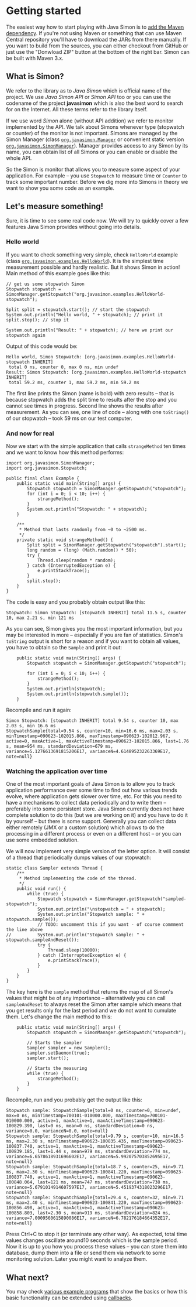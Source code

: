# Getting started

The easiest way how to start playing with Java Simon is to
[add the Maven dependency](Maven.md). If you're not using Maven or something
that can use Maven Central repository you'll have to download the JARs from
there manually. If you want to build from the sources, you can either checkout
from GitHub or just use the "Donwload ZIP" button at the bottom of the right
bar. Simon can be built with Maven 3.x.

## What is Simon?

We refer to the library as to *Java Simon* which is official name of the
project. We use _Java Simon API_ or _Simon API_ too or you can use the codename
of the project **javasimon** which is also the best word to search for on the
Internet. All these terms refer to the library itself.

If we use word _Simon_ alone (without API addition) we refer to monitor
implemented by the API. We talk about Simons whenever type (stopwatch or
counter) of the monitor is not important. Simons are managed by the Simon
Manager (class [`org.javasimon.Manager`](../core/src/main/java/org/javasimon/Manager.java)
or convenient static version [`org.javasimon.SimonManager`](../core/src/main/java/org/javasimon/SimonManager.java)).
Manager provides access to any Simon by its name, you can obtain list of all
Simons or you can enable or disable the whole API.

So the Simon is monitor that allows you to measure some aspect of your
application. For example – you use `Stopwatch` to measure time or `Counter`
to track some important number. Before we dig more into Simons in theory we
want to show you some code as an example.

## Let's measure something!

Sure, it is time to see some real code now. We will try to quickly cover a few
features Java Simon provides without going into details.

### Hello world

If you want to check something very simple, check `HelloWorld` example (class
[`org.javasimon.examples.HelloWorld`](../examples/src/main/java/org/javasimon/examples/HelloWorld.java)).
It is the simplest time measurement possible and hardly realistic. But it shows
Simon in action! Main method of this example goes like this:
```
// get us some stopwatch Simon
Stopwatch stopwatch = SimonManager.getStopwatch("org.javasimon.examples.HelloWorld-stopwatch");

Split split = stopwatch.start(); // start the stopwatch
System.out.println("Hello world, " + stopwatch); // print it
split.stop(); // stop it

System.out.println("Result: " + stopwatch); // here we print our stopwatch again
```

Output of this code would be:
```
Hello world, Simon Stopwatch: [org.javasimon.examples.HelloWorld-stopwatch INHERIT]
 total 0 ns, counter 0, max 0 ns, min undef
Result: Simon Stopwatch: [org.javasimon.examples.HelloWorld-stopwatch INHERIT]
 total 59.2 ms, counter 1, max 59.2 ms, min 59.2 ms
```

The first line prints the Simon (name is bold) with zero results – that is because stopwatch adds the split time to results after the stop and you cannot see times in progress. Second line shows the results after measurement. As you can see, one line of code – along with one `toString()` of our stopwatch – took 59 ms on our test computer.

### And now for real

Now we start with the simple application that calls `strangeMethod` ten times and we want to know how this method performs:
```
import org.javasimon.SimonManager;
import org.javasimon.Stopwatch;

public final class Example {
	public static void main(String[] args) {
		Stopwatch stopwatch = SimonManager.getStopwatch("stopwatch");
		for (int i = 0; i < 10; i++) {
			strangeMethod();
		}
		System.out.println("Stopwatch: " + stopwatch);
	}

	/**
	 * Method that lasts randomly from ~0 to ~2500 ms.
	 */
	private static void strangeMethod() {
		Split split = SimonManager.getStopwatch("stopwatch").start();
		long random = (long) (Math.random() * 50);
		try {
			Thread.sleep(random * random);
		} catch (InterruptedException e) {
			e.printStackTrace();
		}
		split.stop();
	}
}
```

The code is easy and you probably obtain output like this:
```
Stopwatch: Simon Stopwatch: [stopwatch INHERIT] total 11.5 s, counter 10, max 2.21 s, min 121 ms
```

As you can see, Simon gives you the most important information, but you may be interested in more – especially if you are fan of statistics. Simon's `toString` output is short for a reason and if you want to obtain all values, you have to obtain so the `Sample` and print it out:
```
	public static void main(String[] args) {
		Stopwatch stopwatch = SimonManager.getStopwatch("stopwatch");

		for (int i = 0; i < 10; i++) {
			strangeMethod();
		}
		System.out.println(stopwatch);
		System.out.println(stopwatch.sample());
	}
```

Recompile and run it again:
```
Simon Stopwatch: [stopwatch INHERIT] total 9.54 s, counter 10, max 2.03 s, min 16.6 ms
StopwatchSample{total=9.54 s, counter=10, min=16.6 ms, max=2.03 s, minTimestamp=090623-102015.866, maxTimestamp=090623-102012.967, active=0, maxActive=1, maxActiveTimestamp=090623-102015.866, last=1.76 s, mean=954 ms, standardDeviation=679 ms, variance=5.1276613691815206E17, varianceN=4.614895232263369E17, note=null}
```

### Watching the application over time

One of the most important goals of Java Simon is to allow you to track application performance over some time to find out how various trends evolve, where application gets slower over time, etc. For this you need to have a mechanisms to collect data periodically and to write them – preferably into some persistent store. Java Simon currently does not have complete solution to do this (but we are working on it) and you have to do it by yourself – but there is some support. Generally you can collect data either remotely (JMX or a custom solution) which allows to do the processing in a different process or even on a different host – or you can use some embedded solution.

We will now implement very simple version of the letter option. It will consist of a thread that periodically dumps values of our stopwatch:
```
static class Sampler extends Thread {
	/**
	 * Method implementing the code of the thread.
	 */
	public void run() {
		while (true) {
			Stopwatch stopwatch = SimonManager.getStopwatch("sampled-stopwatch");
			System.out.println("\nstopwatch = " + stopwatch);
			System.out.println("Stopwatch sample: " + stopwatch.sample());
			// TODO: uncomment this if you want - of course commment the line above
//			System.out.println("Stopwatch sample: " + stopwatch.sampleAndReset());
			try {
				Thread.sleep(10000);
			} catch (InterruptedException e) {
				e.printStackTrace();
			}
		}
	}
}
```

The key here is the `sample` method that returns the map of all Simon's values that might be of
any importance – alternatively you can call `sampleAndReset` to always reset the Simon after
sample which means that you get results only for the last period and we do not want to cumulate
them. Let's change the main method to this:
```
	public static void main(String[] args) {
		Stopwatch stopwatch = SimonManager.getStopwatch("stopwatch");

		// Starts the sampler
		Sampler sampler = new Sampler();
		sampler.setDaemon(true);
		sampler.start();

		// Starts the measuring
		while (true) {
			strangeMethod();
		}
	}
```

Recompile, run and you probably get the output like this:
```
Stopwatch sample: StopwatchSample{total=0 ns, counter=0, min=undef, max=0 ns, minTimestamp=700101-010000.000, maxTimestamp=700101-010000.000, active=1, maxActive=1, maxActiveTimestamp=090623-100829.390, last=0 ns, mean=0 ns, standardDeviation=0 ns, variance=0.0, varianceN=0.0, note=null}
Stopwatch sample: StopwatchSample{total=9.79 s, counter=10, min=16.5 ms, max=2.30 s, minTimestamp=090623-100835.435, maxTimestamp=090623-100837.740, active=1, maxActive=1, maxActiveTimestamp=090623-100839.185, last=1.44 s, mean=979 ms, standardDeviation=774 ms, variance=6.6578618931696602E17, varianceN=5.992075703852695E17, note=null}
Stopwatch sample: StopwatchSample{total=18.7 s, counter=25, min=9.71 ms, max=2.30 s, minTimestamp=090623-100841.220, maxTimestamp=090623-100837.740, active=1, maxActive=1, maxActiveTimestamp=090623-100848.064, last=121 ms, mean=747 ms, standardDeviation=738 ms, variance=5.6791014914607597E17, varianceN=5.4519374318023296E17, note=null}
Stopwatch sample: StopwatchSample{total=29.4 s, counter=32, min=9.71 ms, max=2.40 s, minTimestamp=090623-100841.220, maxTimestamp=090623-100856.498, active=1, maxActive=1, maxActiveTimestamp=090623-100858.803, last=2.30 s, mean=919 ms, standardDeviation=824 ms, variance=7.0009560615890086E17, varianceN=6.782176184664352E17, note=null}
```

Press Ctrl+C to stop it (or terminate any other way). As expected, total time values changes
oscillate around10 seconds which is the sample period. Now it is up to you how you process these
values – you can store them into database, dump them into a file or send them via network to some
monitoring solution. Later you might want to analyze them.

## What next?

You may check [various example programs](../examples/src/main/java/org/javasimon/examples)
that show the basics or how this basic functionality can be extended using [callbacks](Callbacks.md).
